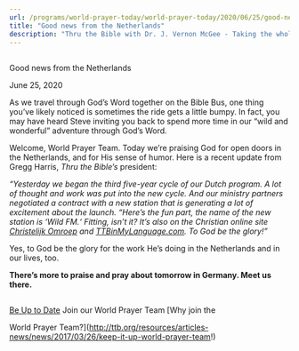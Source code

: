 ```yaml
---
url: /programs/world-prayer-today/world-prayer-today/2020/06/25/good-news-from-the-netherlands
title: "Good news from the Netherlands"
description: "Thru the Bible with Dr. J. Vernon McGee - Taking the whole Word to the whole world"
---
```







## 
 Good news from the Netherlands


June 25, 2020




As we travel through God’s Word together on the Bible Bus, one thing you’ve likely noticed is sometimes the ride gets a little bumpy. In fact, you may have heard Steve inviting you back to spend more time in our “wild and wonderful” adventure through God’s Word. 

Welcome, World Prayer Team. Today we’re praising God for open doors in the Netherlands, and for His sense of humor. Here is a recent update from Gregg Harris, *Thru the Bible’s* president:

*“Yesterday we began the third five-year cycle of our Dutch program. A lot of thought and work was put into the new cycle. And our ministry partners negotiated a contract with a new station that is generating a lot of excitement about the launch.* *“Here’s the fun part, the name of the new station is ‘Wild FM.‘ Fitting, isn’t it? It’s also on the Christian online site* *[Christelijk Omroep](https://christelijkeomroep.nl/) and* [*TTBinMyLanguage.com*](http://www.TTBinMyLanguage.com)*. To God be the glory!”*

Yes, to God be the glory for the work He’s doing in the Netherlands and in our lives, too. 

**There’s more to praise and pray about tomorrow in Germany. Meet us there.**







## 




[Be Up to Date](http://feeds.feedburner.com/WorldPrayerToday "World Prayer Today RSS Feed")
Join our World Prayer Team
[Why join the  

World Prayer Team?](http://ttb.org/resources/articles-news/news/2017/03/26/keep-it-up-world-prayer-team!)




